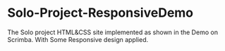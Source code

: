 # Solo-Project-ResponsiveDemo
The Solo project HTML&amp;CSS site implemented as shown in the Demo on Scrimba. With Some Responsive design applied.
